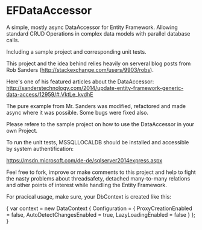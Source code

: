 # EFDataAccessor
A simple, mostly async DataAccessor for Entity Framework. Allowing standard CRUD Operations in complex data models with parallel database calls.

Including a sample project and corresponding unit tests.

This project and the idea behind relies heavily on serveral blog posts from Rob Sanders (http://stackexchange.com/users/9903/robs). 

Here's one of his featured articles about the DataAccessor: http://sanderstechnology.com/2014/update-entity-framework-generic-data-access/12959/#.VktLe_kvdhE

The pure example from Mr. Sanders was modified, refactored and made async where it was possible. Some bugs were fixed also.


Please refere to the sample project on how to use the DataAccessor in your own Project.

To run the unit tests, MSSQLLOCALDB should be installed and accessible by system authentification:

https://msdn.microsoft.com/de-de/sqlserver2014express.aspx

Feel free to fork, improve or make comments to this project and help to fight the nasty problems about threadsafety, detached many-to-many relations and other points of interest while handling the Entity Framework.

For pracical usage, make sure, your DbContext is created like this:

{
var context = new DataContext
                {
                    Configuration =
                    {
                        ProxyCreationEnabled = false,
                        AutoDetectChangesEnabled = true,
                        LazyLoadingEnabled = false
                    }
                };
}
